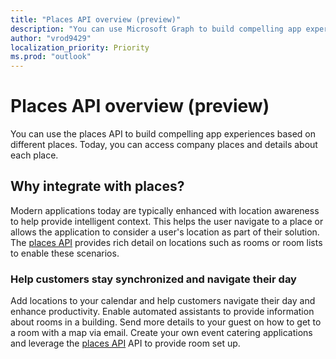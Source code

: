 ```yaml
---
title: "Places API overview (preview)"
description: "You can use Microsoft Graph to build compelling app experiences based on different places. Today, you can access company places and details about each place."
author: "vrod9429"
localization_priority: Priority
ms.prod: "outlook"
---
```


# Places API overview (preview)

You can use the places API to build compelling app experiences based on different places. Today, you can access company places and details about each place.

<!-- markdownlint-disable MD026 -->
## Why integrate with places?
<!-- markdownlint-enable MD026 -->

Modern applications today are typically enhanced with location awareness to help provide intelligent context. This helps the user navigate to a place or allows the application to consider a user's location as part of their solution. The [places API](/graph/api/resources/place?view=graph-rest-beta) provides rich detail on locations such as rooms or room lists to enable these scenarios.

### Help customers stay synchronized and navigate their day

Add locations to your calendar and help customers navigate their day and enhance productivity. Enable automated assistants to provide information about rooms in a building. Send more details to your guest on how to get to a room with a map via email. Create your own event catering applications and leverage the [places API](/graph/api/resources/place?view=graph-rest-beta) API to provide room set up.


